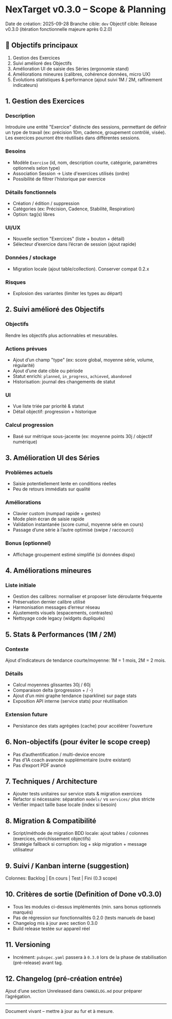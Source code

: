 # NexTarget v0.3.0 – Scope & Planning

Date de création: 2025-09-28
Branche cible: `dev`
Objectif cible: Release v0.3.0 (itération fonctionnelle majeure après 0.2.0)

## 🎯 Objectifs principaux
1. Gestion des Exercices
2. Suivi amélioré des Objectifs
3. Amélioration UI de saisie des Séries (ergonomie stand)
4. Améliorations mineures (calibres, cohérence données, micro UX)
5. Évolutions statistiques & performance (ajout suivi 1M / 2M, raffinement indicateurs)

## 1. Gestion des Exercices
### Description
Introduire une entité "Exercice" distincte des sessions, permettant de définir un type de travail (ex: précision 10m, cadence, groupement contrôlé, visée). Les exercices pourront être réutilisés dans différentes sessions.

### Besoins
- Modèle `Exercise` (id, nom, description courte, catégorie, paramètres optionnels selon type)
- Association Session -> Liste d'exercices utilisés (ordre)
- Possibilité de filtrer l’historique par exercice

### Détails fonctionnels
- Création / édition / suppression
- Catégories (ex: Précision, Cadence, Stabilité, Respiration)
- Option: tag(s) libres

### UI/UX
- Nouvelle section "Exercices" (liste + bouton + détail)
- Sélecteur d’exercice dans l’écran de session (ajout rapide)

### Données / stockage
- Migration locale (ajout table/collection). Conserver compat 0.2.x

### Risques
- Explosion des variantes (limiter les types au départ)

## 2. Suivi amélioré des Objectifs
### Objectifs
Rendre les objectifs plus actionnables et mesurables.

### Actions prévues
- Ajout d’un champ "type" (ex: score global, moyenne série, volume, régularité)
- Ajout d’une date cible ou période
- Statut enrichi: `planned`, `in_progress`, `achieved`, `abandoned`
- Historisation: journal des changements de statut

### UI
- Vue liste triée par priorité & statut
- Détail objectif: progression + historique

### Calcul progression
- Basé sur métrique sous-jacente (ex: moyenne points 30j / objectif numérique)

## 3. Amélioration UI des Séries
### Problèmes actuels
- Saisie potentiellement lente en conditions réelles
- Peu de retours immédiats sur qualité

### Améliorations
- Clavier custom (numpad rapide + gestes)
- Mode plein écran de saisie rapide
- Validation instantanée (score cumul, moyenne série en cours)
- Passage d’une série à l’autre optimisé (swipe / raccourci)

### Bonus (optionnel)
- Affichage groupement estimé simplifié (si données dispo)

## 4. Améliorations mineures
### Liste initiale
- Gestion des calibres: normaliser et proposer liste déroulante fréquente
- Préservation dernier calibre utilisé
- Harmonisation messages d’erreur réseau
- Ajustements visuels (espacements, contrastes)
- Nettoyage code legacy (widgets dupliqués)

## 5. Stats & Performances (1M / 2M)
### Contexte
Ajout d’indicateurs de tendance courte/moyenne: 1M = 1 mois, 2M = 2 mois.

### Détails
- Calcul moyennes glissantes 30j / 60j
- Comparaison delta (progression + / -)
- Ajout d’un mini graphe tendance (sparkline) sur page stats
- Exposition API interne (service stats) pour réutilisation

### Extension future
- Persistance des stats agrégées (cache) pour accélérer l’ouverture

## 6. Non-objectifs (pour éviter le scope creep)
- Pas d’authentification / multi-device encore
- Pas d’IA coach avancée supplémentaire (outre existant)
- Pas d’export PDF avancé

## 7. Techniques / Architecture
- Ajouter tests unitaires sur service stats & migration exercices
- Refactor si nécessaire: séparation `models/` vs `services/` plus stricte
- Vérifier impact taille base locale (index si besoin)

## 8. Migration & Compatibilité
- Script/méthode de migration BDD locale: ajout tables / colonnes (exercices, enrichissement objectifs)
- Stratégie fallback si corruption: log + skip migration + message utilisateur

## 9. Suivi / Kanban interne (suggestion)
Colonnes: Backlog | En cours | Test | Fini (0.3 scope)

## 10. Critères de sortie (Definition of Done v0.3.0)
- Tous les modules ci-dessus implémentés (min. sans bonus optionnels marqués)
- Pas de régression sur fonctionnalités 0.2.0 (tests manuels de base)
- Changelog mis à jour avec section 0.3.0
- Build release testée sur appareil réel

## 11. Versioning
- Incrément: `pubspec.yaml` passera à `0.3.0` lors de la phase de stabilisation (pré-release) avant tag.

## 12. Changelog (pré-création entrée)
Ajout d’une section Unreleased dans `CHANGELOG.md` pour préparer l’agrégation.

---
Document vivant – mettre à jour au fur et à mesure.

